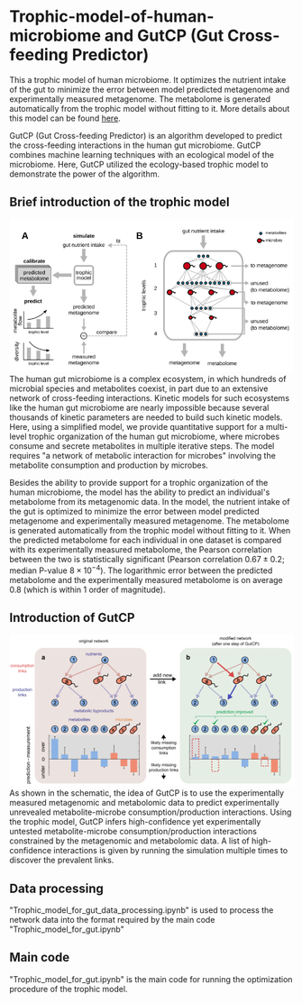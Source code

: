 # Trophic-model-of-human-microbiome and GutCP (Gut Cross-feeding Predictor)
This a trophic model of human microbiome. It optimizes the nutrient intake of the gut to minimize the error between model predicted metagenome and experimentally measured metagenome. The metabolome is generated automatically from the trophic model without fitting to it. More details about this model can be found [here](https://journals.plos.org/ploscompbiol/article?id=10.1371/journal.pcbi.1007524).

GutCP (Gut Cross-feeding Predictor) is an algorithm developed to predict the cross-feeding interactions in the human gut microbiome. GutCP combines machine learning techniques with an ecological model of the microbiome. Here, GutCP utilized the ecology-based trophic model to demonstrate the power of the algorithm.

## Brief introduction of the trophic model
![Model schematic](schematic.png)
The human gut microbiome is a complex ecosystem, in which hundreds of microbial species and metabolites coexist, in part due to an extensive network of cross-feeding interactions. Kinetic models for such ecosystems like the human gut microbiome are nearly impossible because several thousands of kinetic parameters are needed to build such kinetic models. Here, using a simplified model, we provide quantitative support for a multi-level trophic organization of the human gut microbiome, where microbes consume and secrete metabolites in multiple iterative steps. The model requires "a network of metabolic interaction for microbes" involving the metabolite consumption and production by microbes.

Besides the ability to provide support for a trophic organization of the human microbiome, the model has the ability to predict an individual's metabolome from its metagenomic data. In the model, the nutrient intake of the gut is optimized to minimize the error between model predicted metagenome and experimentally measured metagenome. The metabolome is generated automatically from the trophic model without fitting to it. When the predicted metabolome for each individual in one dataset is compared with its experimentally measured metabolome, the Pearson correlation between the two is statistically significant (Pearson correlation $0.67 \pm 0.2$; median P-value $8\times 10^{-4}$). The logarithmic error between the predicted metabolome and the experimentally measured metabolome is on average 0.8 (which is within 1 order of magnitude).

## Introduction of GutCP
![Model schematic](schematic2.png)
 As shown in the schematic, the idea of GutCP is to use the experimentally measured metagenomic and metabolomic data to predict experimentally unrevealed metabolite-microbe consumption/production interactions. Using the trophic model, GutCP infers high-confidence yet experimentally untested metabolite-microbe consumption/production interactions constrained by the metagenomic and metabolomic data. A list of high-confidence interactions is given by running the simulation multiple times to discover the prevalent links.

## Data processing
"Trophic_model_for_gut_data_processing.ipynb" is used to process the network data into the format required by the main code "Trophic_model_for_gut.ipynb"

## Main code
"Trophic_model_for_gut.ipynb" is the main code for running the optimization procedure of the trophic model.
